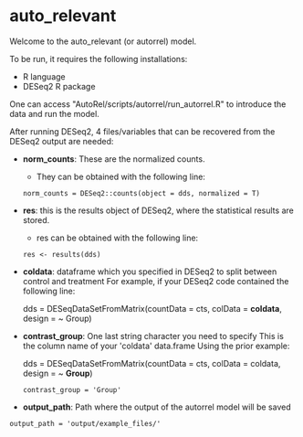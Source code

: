 # auto_relevant

Welcome to the auto_relevant (or autorrel) model.

To be run, it requires the following installations:
- R language
- DESeq2 R package

One can access "AutoRel/scripts/autorrel/run_autorrel.R" to introduce the data and run the model.

After running DESeq2, 4 files/variables that can be recovered from the DESeq2 output are needed:
- **norm_counts**: These are the normalized counts. 
  - They can be obtained with the following line:
  ```
  norm_counts = DESeq2::counts(object = dds, normalized = T)
  ```
- **res**: this is the results object of DESeq2, where the statistical results are stored.
  - res can be obtained with the following line:
  ```
  res <- results(dds)
  ```
- **coldata**:  dataframe which you specified  in DESeq2 to split between control and treatment
  For example, if your DESeq2 code contained the following line:

  dds = DESeqDataSetFromMatrix(countData = cts, 
                               colData = **coldata**, 
                               design = ~ Group)

- **contrast_group**: One last string character you need to specify
 This is the column name of your 'coldata' data.frame
  Using the prior example: 
  
    dds = DESeqDataSetFromMatrix(countData = cts, 
                               colData = coldata, 
                               design = ~ **Group**)
    ```
    contrast_group = 'Group'
    ```
- **output_path**: Path where the output of the autorrel model will be saved
```
output_path = 'output/example_files/'
```
